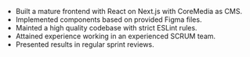 * Built a mature frontend with React on Next.js with CoreMedia as CMS.
* Implemented components based on provided Figma files.
* Mainted a high quality codebase with strict ESLint rules.
* Attained experience working in an experienced SCRUM team.
* Presented results in regular sprint reviews.